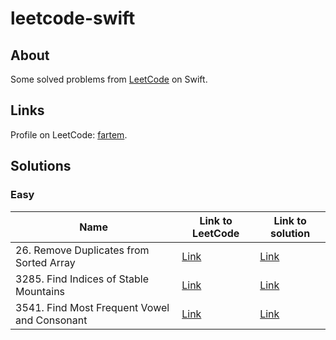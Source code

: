 # leetcode-swift

## About

Some solved problems from [LeetCode](https://leetcode.com) on Swift.

## Links

Profile on LeetCode: [fartem](https://leetcode.com/fartem/).

## Solutions

### Easy

| Name                                         | Link to LeetCode                                                              | Link to solution                                                                  |
| -------------------------------------------- | ----------------------------------------------------------------------------- | --------------------------------------------------------------------------------- |
| 26. Remove Duplicates from Sorted Array      | [Link](https://leetcode.com/problems/remove-duplicates-from-sorted-array/)    | [Link](./Sources/leetcode-swift/Easy/26RemoveDuplicatesFromSortedArray.swift)     |
| 3285. Find Indices of Stable Mountains       | [Link](https://leetcode.com/problems/find-indices-of-stable-mountains/)       | [Link](./Sources/leetcode-swift/Easy/3285FindIndicesOfStableMountains.swift)      |
| 3541. Find Most Frequent Vowel and Consonant | [Link](https://leetcode.com/problems/find-most-frequent-vowel-and-consonant/) | [Link](./Sources/leetcode-swift/Easy/3541FindMostFrequentVowelAndConsonant.swift) |
